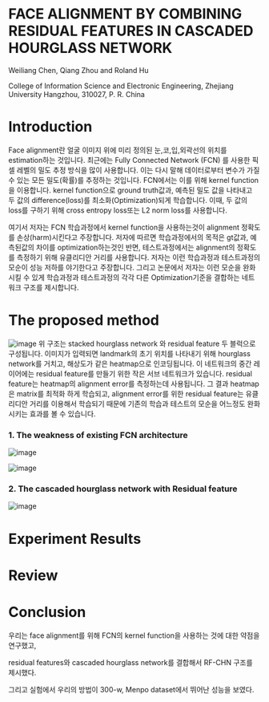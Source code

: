 # FACE ALIGNMENT BY COMBINING RESIDUAL FEATURES IN CASCADED HOURGLASS NETWORK

Weiliang Chen, Qiang Zhou and Roland Hu


College of Information Science and Electronic Engineering, Zhejiang University
Hangzhou, 310027, P. R. China

# Introduction
Face alignment란 얼굴 이미지 위에 미리 정의된 눈,코,입,외곽선의 위치를 estimation하는 것입니다. 
최근에는 Fully Connected Network (FCN) 를 사용한 픽셀 레벨의 밀도 추정 방식을 많이 사용합니다.
이는 다시 말해 데이터로부터 변수가 가질 수 있는 모든 밀도(확률)를 추정하는 것입니다. FCN에서는 이를 위해 kernel function을 이용합니다.
kernel function으로 ground truth값과, 예측된 밀도 값을 나타내고 두 값의 difference(loss)를 최소화(Optimization)되게 학습합니다.
이때, 두 값의 loss를 구하기 위해 cross entropy loss또는 L2 norm loss를 사용합니다. 

여기서 저자는 FCN 학습과정에서 kernel function을 사용하는것이 alignment 정확도를 손상(harm)시킨다고 주장합니다. 저자에 따르면 학습과정에서의 
목적은 gt값과, 예측된값의 차이를 optimization하는것인 반면, 테스트과정에서는 alignment의 정확도를 측정하기 위해 유클리디안 거리를 사용합니다.
저자는 이런 학습과정과 테스트과정의 모순이 성능 저하를 야기한다고 주장합니다. 
그리고 논문에서 저자는 이런 모순을 완화 시킬 수 있게 학습과정과 테스트과정의 각각 다른 Optimization기준을 결합하는 네트워크 구조를 제시합니다. 

# The proposed method

![image](https://user-images.githubusercontent.com/23207379/51083157-a982e700-1758-11e9-99bb-37a1d500e543.png)
위 구조는 stacked hourglass network 와 residual feature 두 블럭으로 구성됩니다.
이미지가 입력되면 landmark의 초기 위치를 나타내기 위해 hourglass network를 거치고, 해상도가 같은 heatmap으로 인코딩됩니다. 이 네트워크의 중간 레이어에는 residual feature를 만들기 위한 작은 서브 네트워크가 있습니다. residual feature는 heatmap의 alignment error를 측정하는데 사용됩니다.
그 결과 heatmap은 matrix를 최적화 하게 학습되고, alignment error를 위한 residual feature는 유클리디안 거리를 이용해서 학습되기 때문에 
기존의 학습과 테스트의 모순을 어느정도 완화시키는 효과를 볼 수 있습니다.

### 1. The weakness of existing FCN architecture

![image](https://user-images.githubusercontent.com/23207379/51083635-ccb19480-1760-11e9-91af-737b98b45dac.png)

![image](https://user-images.githubusercontent.com/23207379/51083649-f965ac00-1760-11e9-8578-679a4c535c91.png)

### 2. The cascaded hourglass network with Residual feature

![image](https://user-images.githubusercontent.com/23207379/51083790-2d41d100-1763-11e9-88a3-e5e5652702dc.png)

# Experiment Results

# Review

# Conclusion

우리는 face alignment를 위해 FCN의 kernel function을 사용하는 것에 대한 약점을 연구했고, 

residual features와 cascaded hourglass network를 결합해서 RF-CHN 구조를 제시했다.

그리고 실험에서 우리의 방법이 300-w, Menpo dataset에서 뛰어난 성능을 보였다.
